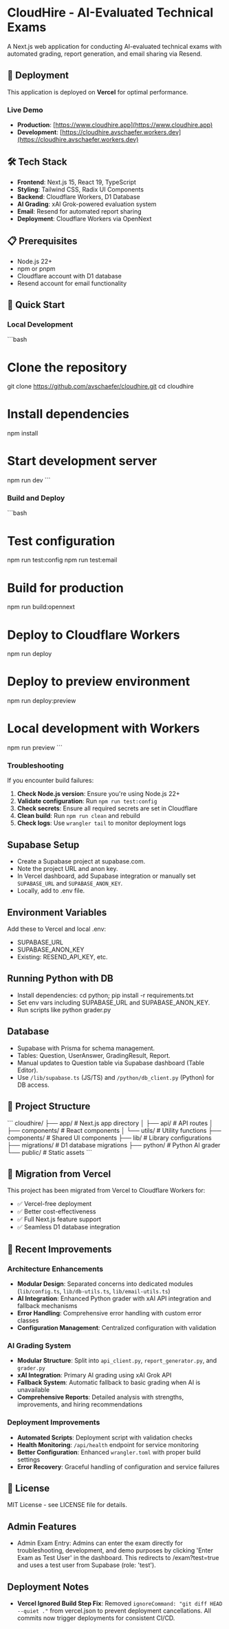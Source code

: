 # CloudHire - AI-Evaluated Technical Exams

A Next.js web application for conducting AI-evaluated technical exams with automated grading, report generation, and email sharing via Resend.

## 🚀 Deployment

This application is deployed on **Vercel** for optimal performance.

### Live Demo
- **Production**: [https://www.cloudhire.app](https://www.cloudhire.app)
- **Development**: [https://cloudhire.avschaefer.workers.dev](https://cloudhire.avschaefer.workers.dev)

## 🛠️ Tech Stack

- **Frontend**: Next.js 15, React 19, TypeScript
- **Styling**: Tailwind CSS, Radix UI Components
- **Backend**: Cloudflare Workers, D1 Database
- **AI Grading**: xAI Grok-powered evaluation system
- **Email**: Resend for automated report sharing
- **Deployment**: Cloudflare Workers via OpenNext

## 📋 Prerequisites

- Node.js 22+
- npm or pnpm
- Cloudflare account with D1 database
- Resend account for email functionality

## 🚀 Quick Start

### Local Development

\`\`\`bash
# Clone the repository
git clone https://github.com/avschaefer/cloudhire.git
cd cloudhire

# Install dependencies
npm install

# Start development server
npm run dev
\`\`\`

### Build and Deploy

\`\`\`bash
# Test configuration
npm run test:config
npm run test:email

# Build for production
npm run build:opennext

# Deploy to Cloudflare Workers
npm run deploy

# Deploy to preview environment
npm run deploy:preview

# Local development with Workers
npm run preview
\`\`\`

### Troubleshooting

If you encounter build failures:

1. **Check Node.js version**: Ensure you're using Node.js 22+
2. **Validate configuration**: Run `npm run test:config`
3. **Check secrets**: Ensure all required secrets are set in Cloudflare
4. **Clean build**: Run `npm run clean` and rebuild
5. **Check logs**: Use `wrangler tail` to monitor deployment logs

## Supabase Setup
- Create a Supabase project at supabase.com.
- Note the project URL and anon key.
- In Vercel dashboard, add Supabase integration or manually set `SUPABASE_URL` and `SUPABASE_ANON_KEY`.
- Locally, add to .env file.

## Environment Variables
Add these to Vercel and local .env:
- SUPABASE_URL
- SUPABASE_ANON_KEY
- Existing: RESEND_API_KEY, etc.

## Running Python with DB
- Install dependencies: cd python; pip install -r requirements.txt
- Set env vars including SUPABASE_URL and SUPABASE_ANON_KEY.
- Run scripts like python grader.py

## Database
- Supabase with Prisma for schema management.
- Tables: Question, UserAnswer, GradingResult, Report.
- Manual updates to Question table via Supabase dashboard (Table Editor).
- Use `/lib/supabase.ts` (JS/TS) and `/python/db_client.py` (Python) for DB access.

## 📁 Project Structure

\`\`\`
cloudhire/
├── app/                    # Next.js app directory
│   ├── api/               # API routes
│   ├── components/        # React components
│   └── utils/             # Utility functions
├── components/            # Shared UI components
├── lib/                   # Library configurations
├── migrations/            # D1 database migrations
├── python/                # Python AI grader
└── public/                # Static assets
\`\`\`

## 🔄 Migration from Vercel

This project has been migrated from Vercel to Cloudflare Workers for:
- ✅ Vercel-free deployment
- ✅ Better cost-effectiveness
- ✅ Full Next.js feature support
- ✅ Seamless D1 database integration

## 🚀 Recent Improvements

### Architecture Enhancements
- **Modular Design**: Separated concerns into dedicated modules (`lib/config.ts`, `lib/db-utils.ts`, `lib/email-utils.ts`)
- **AI Integration**: Enhanced Python grader with xAI API integration and fallback mechanisms
- **Error Handling**: Comprehensive error handling with custom error classes
- **Configuration Management**: Centralized configuration with validation

### AI Grading System
- **Modular Structure**: Split into `api_client.py`, `report_generator.py`, and `grader.py`
- **xAI Integration**: Primary AI grading using xAI Grok API
- **Fallback System**: Automatic fallback to basic grading when AI is unavailable
- **Comprehensive Reports**: Detailed analysis with strengths, improvements, and hiring recommendations

### Deployment Improvements
- **Automated Scripts**: Deployment script with validation checks
- **Health Monitoring**: `/api/health` endpoint for service monitoring
- **Better Configuration**: Enhanced `wrangler.toml` with proper build settings
- **Error Recovery**: Graceful handling of configuration and service failures

## 📝 License

MIT License - see LICENSE file for details.

## Admin Features

- Admin Exam Entry: Admins can enter the exam directly for troubleshooting, development, and demo purposes by clicking 'Enter Exam as Test User' in the dashboard. This redirects to /exam?test=true and uses a test user from Supabase (role: 'test').

## Deployment Notes

- **Vercel Ignored Build Step Fix**: Removed `ignoreCommand: "git diff HEAD --quiet ."` from vercel.json to prevent deployment cancellations. All commits now trigger deployments for consistent CI/CD.
